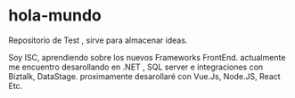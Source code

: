 # hola-mundo
Repositorio de Test , sirve para almacenar ideas.

Soy ISC, aprendiendo sobre los nuevos Frameworks FrontEnd.
actualmente me encuentro desarollando en .NET , SQL server e integraciones con Biztalk, DataStage.
proximamente desarollaré con Vue.Js, Node.JS, React Etc.
